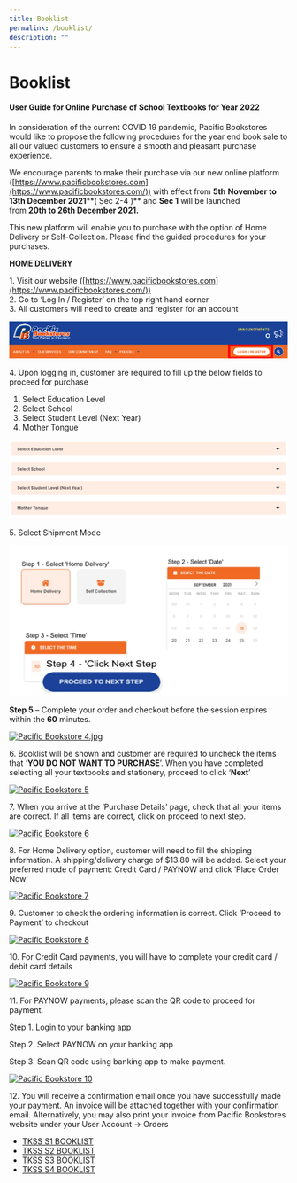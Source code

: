```yaml
---
title: Booklist
permalink: /booklist/
description: ""
---
```

# Booklist
#### **User Guide for Online Purchase of School Textbooks for Year 2022**

In consideration of the current COVID 19 pandemic, Pacific Bookstores would like to propose the following procedures for the year end book sale to all our valued customers to ensure a smooth and pleasant purchase experience.

We encourage parents to make their purchase via our new online platform ([https://www.pacificbookstores.com](https://www.pacificbookstores.com/)) with effect from **5th** **November to 13th December 2021****( Sec 2-4 )** and **Sec 1** will be launched from **20th to 26th December 2021.**

This new platform will enable you to purchase with the option of Home Delivery or Self-Collection. Please find the guided procedures for your purchases.

**HOME DELIVERY**

1\.  Visit our website ([https://www.pacificbookstores.com](https://www.pacificbookstores.com/))  
2\.  Go to ‘Log In / Register’ on the top right hand corner  
3\.  All customers will need to create and register for an account

[![Pacific Bookstores](/images/Booklist/Pacific-bookstores.png)](/images/Booklist/Pacific-bookstores.png)

4\. Upon logging in, customer are required to fill up the below fields to proceed for purchase

   1.  Select Education Level  
   2.  Select School  
   3.  Select Student Level (Next Year)  
   4.  Mother Tongue

[![Pacific Bookstore 2](/images/Booklist/Pacific-bookstore-2.png)](/images/Booklist/Pacific-bookstore-2.png)

5\. Select Shipment Mode

[![Pacific Bookstore 3.png](/images/Booklist/Pacific-bookstore-3.jpg)](/images/Booklist/Pacific-bookstore-3.jpg)

**Step 5** – Complete your order and checkout before the session expires within the **60** minutes.

[![Pacific Bookstore 4.jpg](https://tanjongkatongsec.moe.edu.sg/wp-content/uploads/2021/10/Pacific-bookstore-4.jpg.png)](https://tanjongkatongsec.moe.edu.sg/wp-content/uploads/2021/10/Pacific-bookstore-4.jpg.png)

6\. Booklist will be shown and customer are required to uncheck the items that ‘**YOU DO NOT WANT TO PURCHASE**’. When you have completed selecting all your textbooks and stationery, proceed to click ‘**Next**’

[![Pacific Bookstore 5](https://tanjongkatongsec.moe.edu.sg/wp-content/uploads/2021/10/Pacific-bookstore-5.png)](https://tanjongkatongsec.moe.edu.sg/wp-content/uploads/2021/10/Pacific-bookstore-5.png)

7\. When you arrive at the ‘Purchase Details’ page, check that all your items are correct. If all items are correct, click on proceed to next step.

[![Pacific Bookstore 6](https://tanjongkatongsec.moe.edu.sg/wp-content/uploads/2021/10/Pacific-bookstore-6.png)](https://tanjongkatongsec.moe.edu.sg/wp-content/uploads/2021/10/Pacific-bookstore-6.png)

8\. For Home Delivery option, customer will need to fill the shipping information. A shipping/delivery charge of $13.80 will be added. Select your preferred mode of payment: Credit Card / PAYNOW and click ‘Place Order Now’

[![Pacific Bookstore 7](https://tanjongkatongsec.moe.edu.sg/wp-content/uploads/2021/10/Pacific-bookstore-7-1024x487.png)](https://tanjongkatongsec.moe.edu.sg/wp-content/uploads/2021/10/Pacific-bookstore-7.png)

9\. Customer to check the ordering information is correct. Click ‘Proceed to Payment’ to checkout

[![Pacific Bookstore 8](https://tanjongkatongsec.moe.edu.sg/wp-content/uploads/2021/10/Pacific-bookstore-8.png)](https://tanjongkatongsec.moe.edu.sg/wp-content/uploads/2021/10/Pacific-bookstore-8.png)

10\. For Credit Card payments, you will have to complete your credit card / debit card details

[![Pacific Bookstore 9](https://tanjongkatongsec.moe.edu.sg/wp-content/uploads/2021/10/Pacific-bookstore-9.png)](https://tanjongkatongsec.moe.edu.sg/wp-content/uploads/2021/10/Pacific-bookstore-9.png)

11\. For PAYNOW payments, please scan the QR code to proceed for payment.

Step 1. Login to your banking app

Step 2. Select PAYNOW on your banking app

Step 3. Scan QR code using banking app to make payment.

[![Pacific Bookstore 10](https://tanjongkatongsec.moe.edu.sg/wp-content/uploads/2021/10/Pacific-bookstore-10-217x300.png)](https://tanjongkatongsec.moe.edu.sg/wp-content/uploads/2021/10/Pacific-bookstore-10.png)

12\. You will receive a confirmation email once you have successfully made your payment. An invoice will be attached together with your confirmation email. Alternatively, you may also print your invoice from Pacific Bookstores website under your User Account -> Orders

*   [TKSS S1 BOOKLIST](https://tanjongkatongsec.moe.edu.sg/wp-content/uploads/2021/10/TKSS-S1-BOOKLIST.pdf)
*   [TKSS S2 BOOKLIST](https://tanjongkatongsec.moe.edu.sg/wp-content/uploads/2021/10/TKSS-S2-BOOKLIST.pdf)
*   [TKSS S3 BOOKLIST](https://tanjongkatongsec.moe.edu.sg/wp-content/uploads/2021/10/TKSS-S3-BOOKLIST.pdf)
*   [TKSS S4 BOOKLIST](https://tanjongkatongsec.moe.edu.sg/wp-content/uploads/2021/10/TKSS-S4-BOOKLIST.pdf)